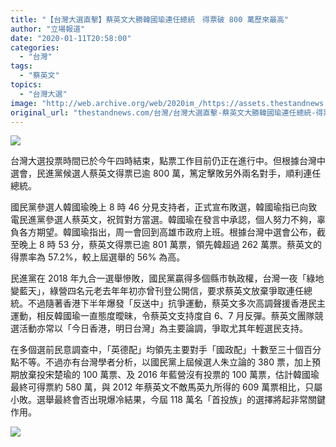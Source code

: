 ```yaml
---
title: "【台灣大選直擊】蔡英文大勝韓國瑜連任總統　得票破 800 萬歷來最高"
author: "立場報道"
date: "2020-01-11T20:58:00"
categories:
  - "台灣"
tags:
  - "蔡英文"
topics:
  - "台灣大選"
image: "http://web.archive.org/web/2020im_/https://assets.thestandnews.com/media/photos/eng-13_PR5Vb_MoHUiYn.png"
original_url: "thestandnews.com/台灣/台灣大選直擊-蔡英文大勝韓國瑜連任總統-得票破-800-萬歷來最高"
---
```

![](http://web.archive.org/web/2020im_/https://assets.thestandnews.com/media/photos/eng-13_PR5Vb_MoHUiYn.png)

台灣大選投票時間已於今午四時結束，點票工作目前仍正在進行中。但根據台灣中選會，民進黨候選人蔡英文得票已逾 800 萬，篤定擊敗另外兩名對手，順利連任總統。

國民黨參選人韓國瑜晚上 8 時 46 分見支持者，正式宣布敗選，韓國瑜指已向致電民進黨參選人蔡英文，祝賀對方當選。韓國瑜在發言中承認，個人努力不夠，辜負各方期望。韓國瑜指出，周一會回到高雄市政府上班。根據台灣中選會公布，截至晚上 8 時 53 分，蔡英文得票已逾 801 萬票，領先韓超過 262 萬票。蔡英文的得票率為 57.2%，較上屆選舉的 56% 為高。

民進黨在 2018 年九合一選舉慘敗，國民黨贏得多個縣市執政權，台灣一夜「綠地變藍天」，綠營四名元老去年年初亦曾刊登公開信，要求蔡英文放棄爭取連任總統。不過隨著香港下半年爆發「反送中」抗爭運動，蔡英文多次高調聲援香港民主運動，相反韓國瑜一直態度曖昧，令蔡英文支持度自 6、7 月反彈。蔡英文團隊競選活動亦常以「今日香港，明日台灣」為主要論調，爭取尤其年輕選民支持。

在多個選前民意調查中，「英德配」均領先主要對手「國政配」十數至三十個百分點不等。不過亦有台灣學者分析，以國民黨上屆候選人朱立論的 380 票，加上預期放棄投宋楚瑜的 100 萬票、及 2016 年藍營沒有投票的 100 萬票，估計韓國瑜最終可得票約 580 萬，與 2012 年蔡英文不敵馬英九所得的 609 萬票相比，只屬小敗。選舉最終會否出現爆冷結果，今屆 118 萬名「首投族」的選擇將起非常關鍵作用。

![](http://web.archive.org/web/2020im_/https://assets.thestandnews.com/media/photos/tw-06_8A6tv_LsZ4A0T.png)
